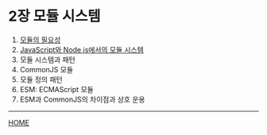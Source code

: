 # 2장 모듈 시스템

1. [모듈의 필요성](./01.md)
2. [JavaScript와 Node.js에서의 모듈 시스템](./02.md)
3. 모듈 시스템과 패턴
4. CommonJS 모듈
5. 모듈 정의 패턴
6. ESM: ECMAScript 모듈
7. ESM과 CommonJS의 차이점과 상호 운용

-----
[HOME](../README.md)
